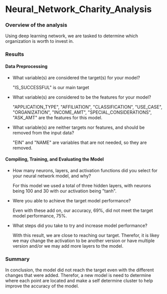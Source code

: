 # Neural_Network_Charity_Analysis

### Overview of the analysis

Using deep learning network, we are tasked to determine which organization is worth to invest in.

### Results

#### Data Preprocessing

- What variable(s) are considered the target(s) for your model?
	
	"IS_SUCCESSFUL" is our main target 
	
- What variable(s) are considered to be the features for your model?
	
	"APPLICATION_TYPE", "AFFILIATION", "CLASSIFICATION", "USE_CASE", "ORGANIZATION", "INCOME_AMT", "SPECIAL_CONSIDERATIONS", "ASK_AMT" are the features for this model.

- What variable(s) are neither targets nor features, and should be removed from the input data?
	
	"EIN" and "NAME" are variables that are not needed, so they are removed.


#### Compiling, Training, and Evaluating the Model

- How many neurons, layers, and activation functions did you select for your neural network model, and why?
	
	For this model we used a total of three hidden layers, with neurons being 100 and 30 with our activation being "tanh". 

- Were you able to achieve the target model performance?
	
	Even with these add on, our accuracy, 69%, did not meet the target model performance, 75%.
	
- What steps did you take to try and increase model performance?
	
	With this result, we are close to reaching our target. Therefor, it is likey we may change the activation to be another version or have multiple version and/or we may add more layers to the model.

### Summary

In conclusion, the model did not reach the target even with the different changes that were added. Therefor, a new model is need to determine where each point are located and make a self determine cluster to help improve the accuracy of the model.